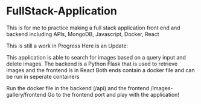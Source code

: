 # FullStack-Application
This is for me to practice making a full stack application front end and backend including APIs, MongoDB, Javascript, Docker, React

This is still a work in Progress Here is an Update:

This application is able to search for images based on a query input and delete images. 
The backend is a Python Flask that is used to retrieve images and the frontend is in React
Both ends contain a docker file and can be run in seperate containers 

Run the docker file in the backend (/api) and the frontend /images-gallery/frontend
Go to the frontend port and play with the application!
